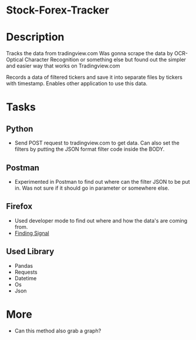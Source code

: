# Stock-Forex-Tracker

# Description
Tracks the data from tradingview.com
Was gonna scrape the data by OCR-Optical Character Recognition or something else but found out the simpler and easier way that works on Tradingview.com

Records a data of filtered tickers and save it into separate files by tickers with timestamp.
Enables other application to use this data.

# Tasks
## Python
  * Send POST request to tradingview.com to get data. Can also set the filters by putting the JSON format filter code inside the BODY.
## Postman
   * Experimented in Postman to find out where can the filter JSON to be put in. Was not sure if it should go in parameter or somewhere else.
## Firefox
   * Used developer mode to find out where and how the data's are coming from.
   * [Finding Signal](./tradingview.PNG)
   
## Used Library
 * Pandas
 * Requests
 * Datetime
 * Os
 * Json

# More
 * Can this method also grab a graph?
